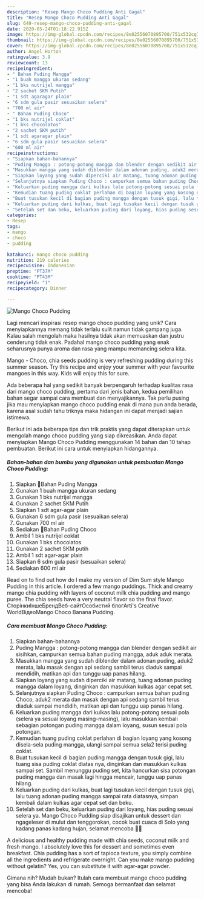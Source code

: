 ```yaml
---
description: "Resep Mango Choco Pudding Anti Gagal"
title: "Resep Mango Choco Pudding Anti Gagal"
slug: 649-resep-mango-choco-pudding-anti-gagal
date: 2020-05-24T01:18:22.915Z
image: https://img-global.cpcdn.com/recipes/8e02556070895700/751x532cq70/mango-choco-pudding-foto-resep-utama.jpg
thumbnail: https://img-global.cpcdn.com/recipes/8e02556070895700/751x532cq70/mango-choco-pudding-foto-resep-utama.jpg
cover: https://img-global.cpcdn.com/recipes/8e02556070895700/751x532cq70/mango-choco-pudding-foto-resep-utama.jpg
author: Angel Horton
ratingvalue: 3.9
reviewcount: 13
recipeingredient:
- " Bahan Puding Mangga"
- "1 buah mangga ukuran sedang"
- "1 bks nutrijel mangga"
- "2 sachet SKM Putih"
- "1 sdt agaragar plain"
- "6 sdm gula pasir sesuaikan selera"
- "700 ml air"
- " Bahan Puding Choco"
- "1 bks nutrijel coklat"
- "1 bks chocolatos"
- "2 sachet SKM putih"
- "1 sdt agaragar plain"
- "6 sdm gula pasir sesuaikan selera"
- "600 ml air"
recipeinstructions:
- "Siapkan bahan-bahannya"
- "Puding Mangga : potong-potong mangga dan blender dengan sedikit air sisihkan, campurkan semua bahan puding mangga, aduk aduk merata."
- "Masukkan mangga yang sudah diblender dalam adonan puding, aduk2 merata, lalu masak dengan api sedang sambil terus diaduk sampai mendidih, matikan api dan tunggu uap panas hilang."
- "Siapkan loyang yang sudah diperciki air matang, tuang adonan puding mangga dalam loyang, dinginkan dan masukkan kulkas agar cepat set."
- "Selanjutnya siapkan Puding Choco : campurkan semua bahan puding Choco, aduk2 merata dan masak dengan api sedang sambil terus diaduk sampai mendidih, matikan api dan tunggu uap panas hilang."
- "Keluarkan puding mangga dari kulkas lalu potong-potong sesuai pola (selera ya sesuai loyang masing-masing), lalu masukkan kembali sebagian potongan puding mangga dalam loyang, susun sesuai pola potongan."
- "Kemudian tuang puding coklat perlahan di bagian loyang yang kosong disela-sela puding mangga, ulangi sampai semua sela2 terisi puding coklat."
- "Buat tusukan kecil di bagian puding mangga dengan tusuk gigi, lalu tuang sisa puding coklat diatas nya, dinginkan dan masukkan kulkas sampai set. Sambil menunggu puding set, kita hancurkan sisa potongan puding mangga dan masak lagi hingga mencair, tunggu uap panas hilang."
- "Keluarkan puding dari kulkas, buat lagi tusukan kecil dengan tusuk gigi, lalu tuang adonan puding mangga sampai rata diatasnya, simpan kembali dalam kulkas agar cepat set dan beku."
- "Setelah set dan beku, keluarkan puding dari loyang, hias puding sesuai selera ya. Mango Choco Pudding siap disajikan untuk dessert dan ngageleser di mulut dan tenggorokan, cocok buat cuaca di Solo yang kadang panas kadang hujan, selamat mencoba 🤗😘"
categories:
- Resep
tags:
- mango
- choco
- pudding

katakunci: mango choco pudding 
nutrition: 219 calories
recipecuisine: Indonesian
preptime: "PT37M"
cooktime: "PT43M"
recipeyield: "1"
recipecategory: Dinner

---
```



![Mango Choco Pudding](https://img-global.cpcdn.com/recipes/8e02556070895700/751x532cq70/mango-choco-pudding-foto-resep-utama.jpg)

Lagi mencari inspirasi resep mango choco pudding yang unik? Cara menyiapkannya memang tidak terlalu sulit namun tidak gampang juga. Kalau salah mengolah maka hasilnya tidak akan memuaskan dan justru cenderung tidak enak. Padahal mango choco pudding yang enak seharusnya punya aroma dan rasa yang mampu memancing selera kita.

Mango - Choco, chia seeds pudding is very refreshing pudding during this summer season. Try this recipe and enjoy your summer with your favourite mangoes in this way. Kids will enjoy this for sure.

Ada beberapa hal yang sedikit banyak berpengaruh terhadap kualitas rasa dari mango choco pudding, pertama dari jenis bahan, kedua pemilihan bahan segar sampai cara membuat dan menyajikannya. Tak perlu pusing jika mau menyiapkan mango choco pudding enak di mana pun anda berada, karena asal sudah tahu triknya maka hidangan ini dapat menjadi sajian istimewa.


Berikut ini ada beberapa tips dan trik praktis yang dapat diterapkan untuk mengolah mango choco pudding yang siap dikreasikan. Anda dapat menyiapkan Mango Choco Pudding menggunakan 14 bahan dan 10 tahap pembuatan. Berikut ini cara untuk menyiapkan hidangannya.

<!--inarticleads1-->

##### Bahan-bahan dan bumbu yang digunakan untuk pembuatan Mango Choco Pudding:

1. Siapkan  🍄Bahan Puding Mangga
1. Gunakan 1 buah mangga ukuran sedang
1. Gunakan 1 bks nutrijel mangga
1. Gunakan 2 sachet SKM Putih
1. Siapkan 1 sdt agar-agar plain
1. Gunakan 6 sdm gula pasir (sesuaikan selera)
1. Gunakan 700 ml air
1. Sediakan  🍄Bahan Puding Choco
1. Ambil 1 bks nutrijel coklat
1. Gunakan 1 bks chocolatos
1. Gunakan 2 sachet SKM putih
1. Ambil 1 sdt agar-agar plain
1. Siapkan 6 sdm gula pasir (sesuaikan selera)
1. Sediakan 600 ml air


Read on to find out how do I make my version of Dim Sum style Mango Pudding in this article. I ordered a few mango puddings. Thick and creamy mango chia pudding with layers of coconut milk chia pudding and mango puree. The chia seeds have a very neutral flavor so the final flavor. СторінкиІншеБрендВеб-сайтОсобистий блоґArti&#39;s Creative WorldВідеоMango Choco Banana Pudding. 

<!--inarticleads2-->

##### Cara membuat Mango Choco Pudding:

1. Siapkan bahan-bahannya
1. Puding Mangga : potong-potong mangga dan blender dengan sedikit air sisihkan, campurkan semua bahan puding mangga, aduk aduk merata.
1. Masukkan mangga yang sudah diblender dalam adonan puding, aduk2 merata, lalu masak dengan api sedang sambil terus diaduk sampai mendidih, matikan api dan tunggu uap panas hilang.
1. Siapkan loyang yang sudah diperciki air matang, tuang adonan puding mangga dalam loyang, dinginkan dan masukkan kulkas agar cepat set.
1. Selanjutnya siapkan Puding Choco : campurkan semua bahan puding Choco, aduk2 merata dan masak dengan api sedang sambil terus diaduk sampai mendidih, matikan api dan tunggu uap panas hilang.
1. Keluarkan puding mangga dari kulkas lalu potong-potong sesuai pola (selera ya sesuai loyang masing-masing), lalu masukkan kembali sebagian potongan puding mangga dalam loyang, susun sesuai pola potongan.
1. Kemudian tuang puding coklat perlahan di bagian loyang yang kosong disela-sela puding mangga, ulangi sampai semua sela2 terisi puding coklat.
1. Buat tusukan kecil di bagian puding mangga dengan tusuk gigi, lalu tuang sisa puding coklat diatas nya, dinginkan dan masukkan kulkas sampai set. Sambil menunggu puding set, kita hancurkan sisa potongan puding mangga dan masak lagi hingga mencair, tunggu uap panas hilang.
1. Keluarkan puding dari kulkas, buat lagi tusukan kecil dengan tusuk gigi, lalu tuang adonan puding mangga sampai rata diatasnya, simpan kembali dalam kulkas agar cepat set dan beku.
1. Setelah set dan beku, keluarkan puding dari loyang, hias puding sesuai selera ya. Mango Choco Pudding siap disajikan untuk dessert dan ngageleser di mulut dan tenggorokan, cocok buat cuaca di Solo yang kadang panas kadang hujan, selamat mencoba 🤗😘


A delicious and healthy pudding made with chia seeds, coconut milk and fresh mango. I absolutely love this for dessert and sometimes even breakfast. Chia pudding has a sort of tapioca texture, you simply combine all the ingredients and refrigerate overnight. Can you make mango pudding without gelatin? Yes, you can substitute it with agar-agar powder. 

Gimana nih? Mudah bukan? Itulah cara membuat mango choco pudding yang bisa Anda lakukan di rumah. Semoga bermanfaat dan selamat mencoba!
